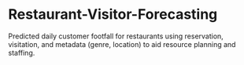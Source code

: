 # Restaurant-Visitor-Forecasting

Predicted daily customer footfall for restaurants using reservation, visitation, and metadata (genre, location) to aid resource planning and staffing.
